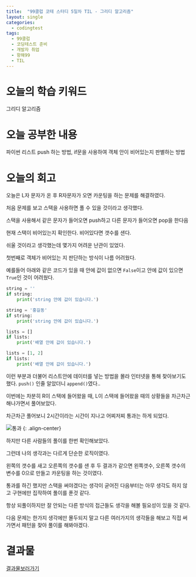 ```yaml
---
title:  "99클럽 코테 스터디 5일차 TIL - 그리디 알고리즘"
layout: single
categories:
  - codingtest
tags:
  - 99클럽
  - 코딩테스트 준비
  - 개발자 취업
  - 항해99
  - TIL
---
```


# 오늘의 학습 키워드
그리디 알고리즘

# 오늘 공부한 내용
파이썬 리스트 push 하는 방법, if문을 사용하여 객체 안이 비어있는지 판별하는 방법

# 오늘의 회고
오늘은 L자 문자가 온 후 R자문자가 오면 카운팅을 하는 문제를 해결하였다.

처음 문제를 보고 스택을 사용하면 풀 수 있을 것이라고 생각했다.

스택을 사용해서 같은 문자가 들어오면 push하고 다른 문자가 들어오면 pop을 한다음

현재 스택이 비어있는지 확인한다. 비어있다면 갯수를 샌다.

쉬울 것이라고 생각했는데 몇가지 어려운 난관이 있었다.

첫번째로 객체가 비어있는 지 판단하는 방식이 나름 어려웠다.

예를들어 아래와 같은 코드가 있을 때 안에 값이 없으면 `False`이고 안에 값이 있으면 `True`인 것이 어려웠다.

```python
string = ''
if string:
    print('string 안에 값이 있습니다.')

string = '홍길동'
if string:
    print('string 안에 값이 있습니다.')

lists = []
if lists:
    print('배열 안에 값이 있습니다.')

lists = [1, 2]
if lists:
    print('배열 안에 값이 있습니다.')
```

이런 부분과 더불어 리스트안에 데이터를 넣는 방법을 몰라 인터넷을 통해 찾아보기도 했다. `push()` 인줄 알았더니 `append()`였다..

이번에는 차분히 R이 스택에 들어왔을 때, L이 스택에 들어왔을 때의 상황들을 차근차근 해나가면서 풀어보았다.

차근차근 풀어보니 2시간이라는 시간이 지나고 어찌저찌 통과는 하게 되었다.

![통과](https://github.com/kimhyunso/sail-99_withPython/assets/87798982/bac2df82-6217-426c-8d8f-67c06841c0b1)
{: .align-center}

하지만 다른 사람들의 풀이를 한번 확인해보았다.

그런데 나의 생각과는 다르게 단순한 로직이였다.

왼쪽의 갯수를 새고 오른쪽의 갯수를 샌 후 두 결과가 같으면 왼쪽갯수, 오른쪽 갯수의 변수를 0으로 만들고 카운팅을 하는 것이였다.

통과를 하긴 했지만 스택을 써야겠다는 생각이 굳어진 다음부터는 아무 생각도 하지 않고 구현에만 집작하여 풀이를 푼것 같다.

항상 되풀이하지만 잘 안되는 다른 방식의 접근들도 생각을 해볼 필요성이 있을 것 같다.

다음 문제는 한가지 생각에만 몰두되지 말고 다른 여러가지의 생각들을 해보고 직접 써가면서 패턴을 찾아 풀이를 해봐야겠다.

# 결과물
[결과물보러가기](https://github.com/kimhyunso/sail-99_withPython/tree/main/1221.SplitaStringinBalancedStrings)








